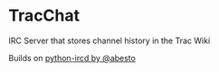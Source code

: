 TracChat
========

IRC Server that stores channel history in the Trac Wiki


Builds on [python-ircd by @abesto](https://github.com/abesto/python-ircd/)
